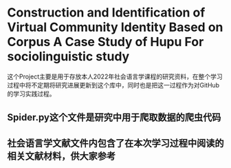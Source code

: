 #  Construction and Identification of Virtual Community Identity Based on Corpus A Case Study of Hupu For sociolinguistic study
这个Project主要是用于存放本人2022年社会语言学课程的研究资料，在整个学习过程中将不定期将研究进展更新到这个库中，同时也是把这一过程作为对GitHub的学习实践过程。
## Spider.py这个文件是研究中用于爬取数据的爬虫代码
## 社会语言学文献文件内包含了在本次学习过程中阅读的相关文献材料，供大家参考
